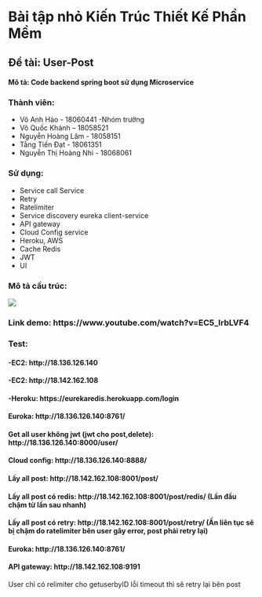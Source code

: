 <h1>Bài tập nhỏ Kiến Trúc Thiết Kế Phần Mềm</h2>
<h2>Đề tài: User-Post</h4>
<h4>Mô tả: Code backend spring boot sử dụng Microservice</h4>
<h3>Thành viên:</h3>
<ul>
    <li>Võ Anh Hào - 18060441 -Nhóm trưởng</li>
    <li>Võ Quốc Khánh – 18058521</li>
    <li>Nguyễn Hoàng Lâm - 18058151</li>
    <li>Tằng Tiến Đạt - 18061351</li>
    <li>Nguyễn Thị Hoàng Nhi - 18068061</li>
</ul>
<h3>Sử dụng:</h3>
<ul>
    <li>Service call Service</li>
    <li>Retry</li>
    <li>Ratelimiter</li>
    <li>Service discovery eureka client-service</li>
    <li>API gateway</li>
    <li>Cloud Config service</li>
    <li>Heroku, AWS</li>
    <li>Cache Redis</li>
    <li>JWT</li>
    <li>UI</li>
</ul>
 <h3>Mô tả cấu trúc:</h3>
 <img stype="width:100%" src="https://f20-group-zf.zdn.vn/8ec1002bfecf119148de/3234134756995282069"/>

<h3>Link demo: https://www.youtube.com/watch?v=EC5_lrbLVF4</h3>
<h3>Test:</h3>
<h4>-EC2: http://18.136.126.140</h4>
<h4>-EC2: http://18.142.162.108</h4>
<h4>-Heroku: https://eurekaredis.herokuapp.com/login</h4>
<h4>Euroka: http://18.136.126.140:8761/</h4>
<h4>Get all user không jwt (jwt cho post,delete): http://18.136.126.140:8000/user/</h4>
<h4>Cloud config: http://18.136.126.140:8888/</h4>
<h4>Lấy all post: http://18.142.162.108:8001/post/</h4>
<h4>Lấy all post có redis: http://18.142.162.108:8001/post/redis/ (Lần đầu chậm từ lần sau nhanh)</h4>
<h4>Lấy all post có retry: http://18.142.162.108:8001/post/retry/ (Ấn liên tục sẽ bị chậm do ratelimiter bên user gây error, post phải retry lại)</h4>
<h4>Euroka: http://18.136.126.140:8761/</h4>
<h4>API gateway: http://18.142.162.108:9191</h4>

User chỉ có relimiter cho getuserbyID lỗi timeout thì sẽ retry lại bên post

